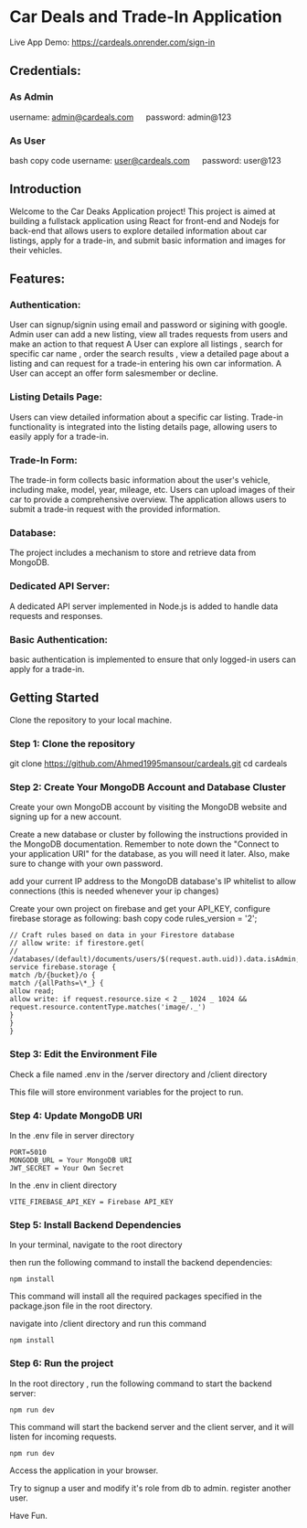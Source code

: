 # Car Deals and Trade-In Application

Live App Demo: https://cardeals.onrender.com/sign-in

## Credentials:

### As Admin

username: admin@cardeals.com &emsp; password: admin@123

### As User

bash
copy code
username: user@cardeals.com &emsp; password: user@123

## Introduction

Welcome to the Car Deaks Application project! This project is aimed at building a fullstack application using React for front-end and Nodejs for back-end that allows users to explore detailed information about car listings, apply for a trade-in, and submit basic information and images for their vehicles.

## Features:

### Authentication:

User can signup/signin using email and password or sigining with google.
Admin user can add a new listing, view all trades requests from users and make an action to that request
A User can explore all listings , search for specific car name , order the search results , view a detailed page about a listing and can request for a trade-in entering his own car information.
A User can accept an offer form salesmember or decline.

### Listing Details Page:

Users can view detailed information about a specific car listing.
Trade-in functionality is integrated into the listing details page, allowing users to easily apply for a trade-in.

### Trade-In Form:

The trade-in form collects basic information about the user's vehicle, including make, model, year, mileage, etc.
Users can upload images of their car to provide a comprehensive overview.
The application allows users to submit a trade-in request with the provided information.

### Database:

The project includes a mechanism to store and retrieve data from MongoDB.

### Dedicated API Server:

A dedicated API server implemented in Node.js is added to handle data requests and responses.

### Basic Authentication:

basic authentication is implemented to ensure that only logged-in users can apply for a trade-in.

## Getting Started

Clone the repository to your local machine.

### Step 1: Clone the repository

git clone https://github.com/Ahmed1995mansour/cardeals.git
cd cardeals

### Step 2: Create Your MongoDB Account and Database Cluster

Create your own MongoDB account by visiting the MongoDB website and signing up for a new account.

Create a new database or cluster by following the instructions provided in the MongoDB documentation. Remember to note down the "Connect to your application URI" for the database, as you will need it later. Also, make sure to change <password> with your own password.

add your current IP address to the MongoDB database's IP whitelist to allow connections (this is needed whenever your ip changes)

Create your own project on firebase and get your API_KEY, configure firebase storage as following:
bash
copy code
rules_version = '2';

```
// Craft rules based on data in your Firestore database
// allow write: if firestore.get(
// /databases/(default)/documents/users/$(request.auth.uid)).data.isAdmin;
service firebase.storage {
match /b/{bucket}/o {
match /{allPaths=\*_} {
allow read;
allow write: if request.resource.size < 2 _ 1024 _ 1024 && request.resource.contentType.matches('image/._')
}
}
}
```

### Step 3: Edit the Environment File

Check a file named .env in the /server directory and /client directory

This file will store environment variables for the project to run.

### Step 4: Update MongoDB URI

In the .env file in server directory

```
PORT=5010
MONGODB_URL = Your MongoDB URI
JWT_SECRET = Your Own Secret
```

In the .env in client directory

```
VITE_FIREBASE_API_KEY = Firebase API_KEY
```

### Step 5: Install Backend Dependencies

In your terminal, navigate to the root directory

then run the following command to install the backend dependencies:

```
npm install
```

This command will install all the required packages specified in the package.json file in the root directory.

navigate into /client directory and run this command

```
npm install
```

### Step 6: Run the project

In the root directory , run the following command to start the backend server:

```
npm run dev
```

This command will start the backend server and the client server, and it will listen for incoming requests.

```
npm run dev
```

Access the application in your browser.

Try to signup a user and modify it's role from db to admin.
register another user.

Have Fun.
